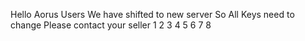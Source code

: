 Hello Aorus Users
We have shifted to new server
So All Keys need to change 
Please contact your seller 
1
2
3
4
5
6
7
8



